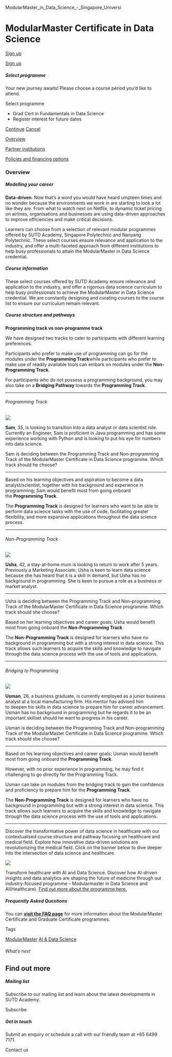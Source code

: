 ModularMaster_in_Data_Science_-_Singapore_Universi



ModularMaster Certificate in Data Science
=========================================

[Sign up](#popup-masthead)

[Sign up](#popup-masthead)

##### Select programme

Your new journey awaits! Please choose a course period you’d like to attend.

Select programme

* Grad Cert in Fundamentals in Data Science
* Register interest for future dates

[Continue](#)
[Cancel](#)

[Overview](/course/modularmaster-in-data-science/#tabs)

[Partner institutions](/course/modularmaster-in-data-science/partner-institutions/#tabs)

[Policies and financing options](/course/modularmaster-in-data-science/policies-and-financing-options/#tabs)

### Overview

##### **Modelling your career**

**Data-driven**. Now that’s a word you would have heard umpteen times and no wonder because the environments we work in are starting to look a lot like they are. From what to watch next on Netflix, to dynamic ticket pricing on airlines, organisations and businesses are using data-driven approaches to improve efficiencies and make critical decisions.

Learners can choose from a selection of relevant modular programmes offered by SUTD Academy, Singapore Polytechnic and Nanyang Polytechnic. These select courses ensure relevance and application to the industry, and offer a multi-faceted approach from different institutions to help busy professionals to attain the ModularMaster in Data Science credential.

##### **Course information**

These select courses offered by SUTD Academy ensure relevance and application to the industry, and offer a rigorous data science curriculum to help busy professionals to achieve the ModularMaster in Data Science credential. We are constantly designing and curating courses to the course list to ensure our curriculum remain relevant.

##### **Course structure and pathways**

**Programming track vs non-programme track**

We have designed two tracks to cater to participants with different learning preferences.

​Participants who prefer to make use of programming can go for the modules under the **Programming Track**while participants who prefer to make use of readily available tools can embark on modules under the **Non-Programming Track**.

For participants who do not possess a programming background, you may also take on a **Bridging Pathway** towards the **Programming Track**.

---

###### Programming Track

![](https://www.sutd.edu.sg/wp-content/uploads/2025/01/samicon_1.png?w=202)

**Sam**, 35, is looking to transition into a data analyst or data scientist role. Currently an Engineer, Sam is proficient in Java programming and has some experience working with Python and is looking to put his eye for numbers into data science.

Sam is deciding between the Programming Track and Non-programming Track of the ModularMaster Certificate in Data Science programme. Which track should he choose?

---

Based on his learning objectives and aspiration to become a data analyst/scientist, together with his background and experience in programming; Sam would benefit most from going onboard the **Programming Track**.

The **Programming Track** is designed for learners who want to be able to perform data science tasks with the use of code, facilitating greater flexibility, and more expansive applications throughout the data science process.

---

###### Non-Programming Track

![](https://www.sutd.edu.sg/wp-content/uploads/2025/01/ushaicon.png?w=202)

**Usha**, 42, a stay-at-home mum is looking to return to work after 5 years. Previously a Marketing Associate, Usha is keen to learn data science because she has heard that it is a skill in demand, but Usha has no background in programming. She is keen to pursue a role as a business or market analyst.

---

Usha is deciding between the Programming Track and Non-programming Track of the ModularMaster Certificate in Data Science programme. Which track should she choose?

Based on her learning objectives and career goals; Usha would benefit most from going onboard the **Non-Programming Track**.

The **Non-Programming Track** is designed for learners who have no background in programming but with a strong interest in data science. This track allows such learners to acquire the skills and knowledge to navigate through the data science process with the use of tools and applications.

---

###### Bridging to Programming

![](https://www.sutd.edu.sg/wp-content/uploads/2025/01/usmanicon_1.png?w=202)

**Usman**, 26, a business graduate, is currently employed as a junior business analyst at a local manufacturing firm. His mentor has advised him to deepen his skills in data science to prepare him for career advancement. Usman has no background in programming but he regards it to be an important skillset should he want to progress in his career.

Usman is deciding between the Programming Track and Non-programming Track of the ModularMaster Certificate in Data Science programme. Which track should she choose?

---

Based on his learning objectives and career goals; Usman would benefit most from going onboard the **Programming Track**.

However, with no prior experience in programming, he may find it challenging to go directly for the Programming Track.

Usman can take on modules from the bridging track to gain the confidence and proficiency to prepare him for the **Programming Track**.

The **Non-Programming Track** is designed for learners who have no background in programming but with a strong interest in data science. This track allows such learners to acquire the skills and knowledge to navigate through the data science process with the use of tools and applications.

---

Discover the transformative power of data science in healthcare with our contextualised course structure and pathway focusing on healthcare and medical field. Explore how innovative data-driven solutions are revolutionizing the medical field. Click on the banner below to dive deeper into the intersection of data science and healthcare.

[![](https://www.sutd.edu.sg/wp-content/uploads/2025/01/Copy-of-MMDS-healthcare-1280-×-380-px-2.png)](/admissions/academy/modular-master/available-modularmaster-programmes/modularmaster-in-data-science-healthcare/)

Transform healthcare with AI and Data Science. Discover how AI-driven insights and data analytics are shaping the future of medicine through our industry-focused programme – Modularmaster in Data Science and AI(Healthcare). [Find out more about the programme here.](https://www.sutd.edu.sg/admissions/academy/modular-master/available-modularmaster-programmes/modularmaster-data-science-artificial-intelligence-healthcare/#tabs)



##### **Frequently Asked Questions**

You can **[visit the FAQ page](/admissions/academy/modular-master/faq/)** for more information about the ModularMaster Certificate and Graduate Certificate programmes.

Tags

[ModularMaster](/admissions/academy/courses-and-modules/?academy-type-course=792)
[AI & Data Science](/admissions/academy/courses-and-modules/?discipline=782)

###### What’s next

Find out more
-------------

##### Mailing list

Subscribe to our mailing list and learn about the latest developments in SUTD Academy.

Subscribe

##### Get in touch

Submit an enquiry or schedule a call with our friendly team at +65 6499 7171.

Contact us

